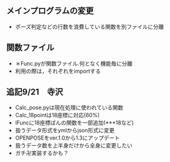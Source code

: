 ## メインプログラムの変更
- ポーズ判定などの行数を浪費している関数を別ファイルに分離

## 関数ファイル
- ＊Func.pyが関数ファイル.何となく機能毎に分離
- 利用の際は，それぞれをimportする

## 追記9/21　寺沢
- Calc_pose.pyは現在処理に使われている関数
- Calc_18pointは18座標に対応(60%)
- lFuncに18座標ばんの関数を一部追加(***18など)
- 扱うデータ形式をymlからjson形式に変更
- OPENPOSEをver.1.0から1.3にアップデート
- 扱うデータ数を上半身だけから全身に変更したい
- ガチ卍実装するかも？
